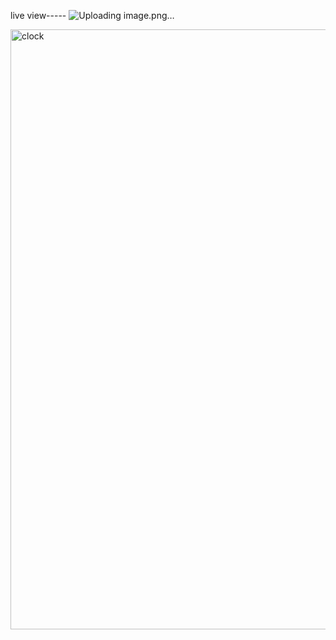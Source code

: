 live view-----
![Uploading image.png…]()

<img width="960" alt="clock" src="https://github.com/user-attachments/assets/f469b3df-4781-473d-83e7-be6befc866c3" />
